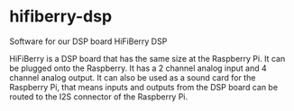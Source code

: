 hifiberry-dsp
=============

Software for our DSP board HiFiBerry DSP

HiFiBerry is a DSP board that has the same size at the Raspberry Pi. It can be plugged onto the Raspberry. 
It has a 2 channel analog input and 4 channel analog output. It can also be used as a sound card for the Raspberry Pi,
that means inputs and outputs from the DSP board can be routed to the I2S connector of the Raspberry Pi.
